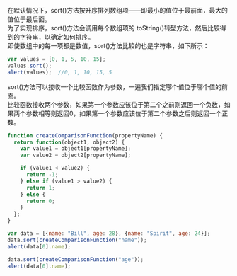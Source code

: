 在默认情况下，sort()方法按升序排列数组项——即最小的值位于最前面，最大的值位于最后面。    
为了实现排序，sort()方法会调用每个数组项的 toString()转型方法，然后比较得到的字符串，以确定如何排序。   
即使数组中的每一项都是数值，sort()方法比较的也是字符串，如下所示：
```js
var values = [0, 1, 5, 10, 15];
values.sort();
alert(values);  //0, 1, 10, 15, 5
```

sort()方法可以接收一个比较函数作为参数，一遍我们指定哪个值位于哪个值的前面。  
比较函数接收两个参数，如果第一个参数应该位于第二个之前则返回一个负数，如果两个参数相等则返回0，如果第一个参数应该位于第二个参数之后则返回一个正数。
```js
function createComparisonFunction(propertyName) {
  return function(object1, object2) {
    var value1 = object1[propertyName];
    var value2 = object2[propertyName];

    if (value1 < value2) {
      return -1;
    } else if (value1 > value2) {
      return 1;
    } else {
      return 0;
    }
  };
}

var data = [{name: "Bill", age: 28}, {name: "Spirit", age: 24}];
data.sort(createComparisonFunction("name"));
alert(data[0].name);

data.sort(createComparisonFunction("age"));
alert(data[0].name);
```